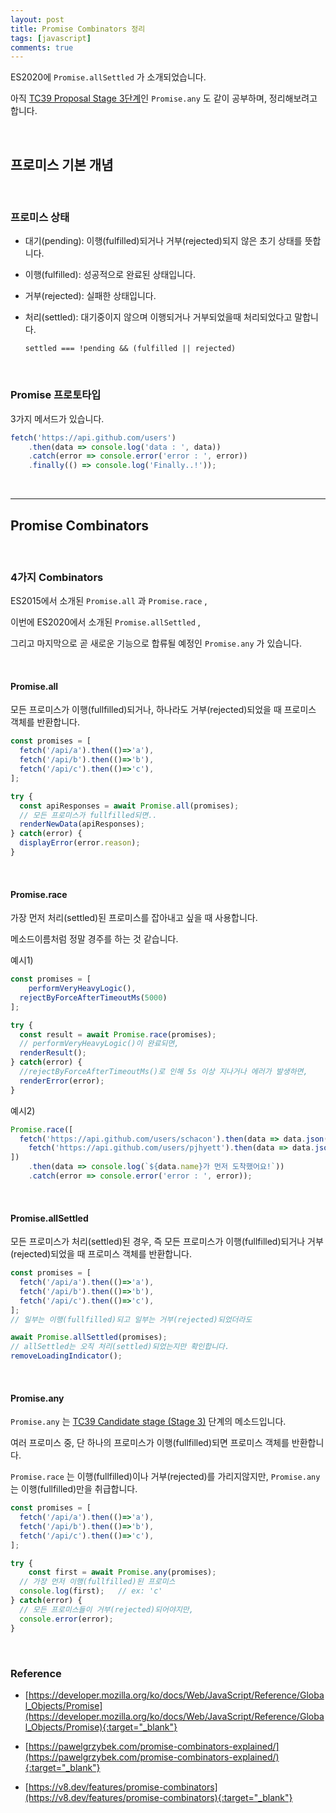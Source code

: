 ```yaml
---
layout: post
title: Promise Combinators 정리
tags: [javascript]
comments: true
---
```


ES2020에 `Promise.allSettled` 가 소개되었습니다.

아직 [TC39 Proposal Stage 3단계](https://github.com/tc39/proposals)인 `Promise.any` 도 같이 공부하며, 정리해보려고 합니다.

<br>

## 프로미스 기본 개념

<br>

### 프로미스 상태

- 대기(pending): 이행(fulfilled)되거나 거부(rejected)되지 않은 초기 상태를 뜻합니다.

- 이행(fulfilled): 성공적으로 완료된 상태입니다.

- 거부(rejected): 실패한 상태입니다.

- 처리(settled): 대기중이지 않으며 이행되거나 거부되었을때 처리되었다고 말합니다.

  ```
  settled === !pending && (fulfilled || rejected)
  ```

<br>

### Promise 프로토타입

3가지 메서드가 있습니다.

```typescript
fetch('https://api.github.com/users')
	.then(data => console.log('data : ', data))
	.catch(error => console.error('error : ', error))
	.finally(() => console.log('Finally..!'));
```

<br>

---

## Promise Combinators

<br>

### 4가지 Combinators

ES2015에서 소개된 `Promise.all` 과 `Promise.race` ,

이번에 ES2020에서 소개된 `Promise.allSettled` , 

그리고 마지막으로 곧 새로운 기능으로 합류될 예정인 `Promise.any` 가 있습니다.

<br>

#### Promise.all

모든 프로미스가 이행(fullfilled)되거나, 하나라도 거부(rejected)되었을 때 프로미스 객체를 반환합니다.

```typescript
const promises = [
  fetch('/api/a').then(()=>'a'),
  fetch('/api/b').then(()=>'b'),
  fetch('/api/c').then(()=>'c'),
];

try {
  const apiResponses = await Promise.all(promises);
  // 모든 프로미스가 fullfilled되면..
  renderNewData(apiResponses);
} catch(error) {
  displayError(error.reason);
}
```

<br>

#### Promise.race

가장 먼저 처리(settled)된 프로미스를 잡아내고 싶을 때 사용합니다.

메소드이름처럼 정말 경주를 하는 것 같습니다.

예시1)

```typescript
const promises = [
	performVeryHeavyLogic(),
  rejectByForceAfterTimeoutMs(5000)
];

try {
  const result = await Promise.race(promises);
  // performVeryHeavyLogic()이 완료되면,
  renderResult();
} catch(error) {
  //rejectByForceAfterTimeoutMs()로 인해 5s 이상 지나거나 에러가 발생하면,
  renderError(error);
}
```

예시2)

```typescript
Promise.race([
  fetch('https://api.github.com/users/schacon').then(data => data.json()),
	fetch('https://api.github.com/users/pjhyett').then(data => data.json())
])
	.then(data => console.log(`${data.name}가 먼저 도착했어요!`))
	.catch(error => console.error('error : ', error));
```

<br>

#### Promise.allSettled

모든 프로미스가 처리(settled)된 경우, 즉 모든 프로미스가 이행(fullfilled)되거나 거부(rejected)되었을 때 프로미스 객체를 반환합니다.

```typescript
const promises = [
  fetch('/api/a').then(()=>'a'),
  fetch('/api/b').then(()=>'b'),
  fetch('/api/c').then(()=>'c'),
];
// 일부는 이행(fullfilled)되고 일부는 거부(rejected)되었더라도

await Promise.allSettled(promises);
// allSettled는 오직 처리(settled)되었는지만 확인합니다.
removeLoadingIndicator();
```

<br>

#### Promise.any

`Promise.any` 는 [TC39 Candidate stage (Stage 3)](https://github.com/tc39/proposal-promise-any) 단계의 메소드입니다.

여러 프로미스 중, 단 하나의 프로미스가 이행(fullfilled)되면 프로미스 객체를 반환합니다.

`Promise.race` 는 이행(fullfilled)이나 거부(rejected)를 가리지않지만, `Promise.any` 는 이행(fullfilled)만을 취급합니다.

```typescript
const promises = [
  fetch('/api/a').then(()=>'a'),
  fetch('/api/b').then(()=>'b'),
  fetch('/api/c').then(()=>'c'),
];

try {
	const first = await Promise.any(promises);
  // 가장 먼저 이행(fullfilled)된 프로미스
  console.log(first);	// ex: 'c'
} catch(error) {
  // 모든 프로미스들이 거부(rejected)되어야지만,
  console.error(error);
}
```

<br>

### Reference

- [https://developer.mozilla.org/ko/docs/Web/JavaScript/Reference/Global_Objects/Promise](https://developer.mozilla.org/ko/docs/Web/JavaScript/Reference/Global_Objects/Promise){:target="_blank"}

- [https://pawelgrzybek.com/promise-combinators-explained/](https://pawelgrzybek.com/promise-combinators-explained/){:target="_blank"}
- [https://v8.dev/features/promise-combinators](https://v8.dev/features/promise-combinators){:target="_blank"}